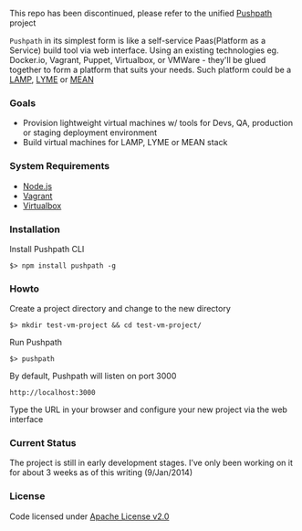 This repo has been discontinued, please refer to the unified [Pushpath](https://github.com/pushpath/pushpath) project

`Pushpath` in its simplest form is like a self-service Paas(Platform as a Service) build tool via web interface.
Using an existing technologies eg. Docker.io, Vagrant, Puppet, Virtualbox, or VMWare - they'll be glued together to form a platform that suits your needs.
Such platform could be a [LAMP](http://en.wikipedia.org/wiki/LAMP_%28software_bundle%29), [LYME](http://en.wikipedia.org/wiki/LYME_%28software_bundle%29) or [MEAN](http://mean.io/)

### Goals

* Provision lightweight virtual machines w/ tools for Devs, QA, production or staging deployment environment
* Build virtual machines for LAMP, LYME or MEAN stack

### System Requirements

* [Node.js](http://www.nodejs.org)
* [Vagrant](http://vagrantup.com/)
* [Virtualbox](http://virtualbox.org/)

### Installation

Install Pushpath CLI

    $> npm install pushpath -g

### Howto

Create a project directory and change to the new directory

    $> mkdir test-vm-project && cd test-vm-project/

Run Pushpath

    $> pushpath

By default, Pushpath will listen on port 3000

    http://localhost:3000

Type the URL in your browser and configure your new project via the web interface


### Current Status

The project is still in early development stages. I’ve only been working on it for about 3 weeks as of this writing (9/Jan/2014)

### License

Code licensed under [Apache License v2.0](http://www.apache.org/licenses/LICENSE-2.0)


